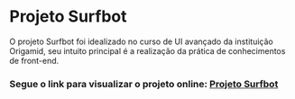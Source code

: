 # Projeto Surfbot
<p>O projeto Surfbot foi idealizado no curso de UI avançado da instituição Origamid, seu intuito principal é a realização da prática de conhecimentos de front-end.</p>

### Segue o link para visualizar o projeto online: <a href="https://project-surfbot-ui-origamid.vercel.app/">Projeto Surfbot</a>
